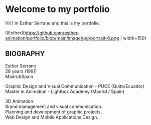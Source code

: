 # Welcome to my portfolio

Hi! I'm Esther Serrano and this is my portfolio. 

![Esther](https://github.com/esther-animation/portfolio/blob/main/image/jpg/portrait-6.png | width=150)

## BIOGRAPHY

Esther Serrano\
28 years (1991)\
Madrid/Spain

Graphic Design and Visual Communication - PUCE (Quito/Ecuador)\
Master in Animation - Lightbox Academy (Madrid / Spain)

3D Animation.     
Brand management and visual communication.\
Planning and development of graphic projects.\
Web Design and Mobile Applications Design.